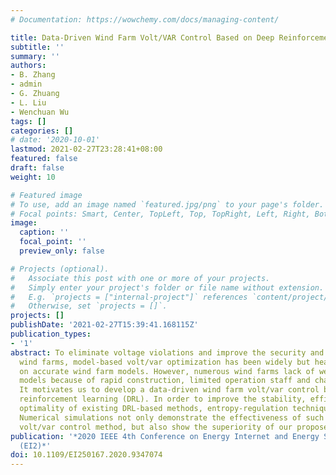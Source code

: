 ```yaml
---
# Documentation: https://wowchemy.com/docs/managing-content/

title: Data-Driven Wind Farm Volt/VAR Control Based on Deep Reinforcement Learning
subtitle: ''
summary: ''
authors:
- B. Zhang
- admin
- G. Zhuang
- L. Liu
- Wenchuan Wu
tags: []
categories: []
# date: '2020-10-01'
lastmod: 2021-02-27T23:28:41+08:00
featured: false
draft: false
weight: 10

# Featured image
# To use, add an image named `featured.jpg/png` to your page's folder.
# Focal points: Smart, Center, TopLeft, Top, TopRight, Left, Right, BottomLeft, Bottom, BottomRight.
image:
  caption: ''
  focal_point: ''
  preview_only: false

# Projects (optional).
#   Associate this post with one or more of your projects.
#   Simply enter your project's folder or file name without extension.
#   E.g. `projects = ["internal-project"]` references `content/project/deep-learning/index.md`.
#   Otherwise, set `projects = []`.
projects: []
publishDate: '2021-02-27T15:39:41.168115Z'
publication_types:
- '1'
abstract: To eliminate voltage violations and improve the security and economy of
  wind farms, model-based volt/var optimization has been widely but heavily relies
  on accurate wind farm models. However, numerous wind farms lack of well maintained
  models because of rapid construction, limited operation staff and changing environment.
  It motivates us to develop a data-driven wind farm volt/var control based on deep
  reinforcement learning (DRL). In order to improve the stability, efficiency and
  optimality of existing DRL-based methods, entropy-regulation technique is utilized.
  Numerical simulations not only demonstrate the effectiveness of such data-driven
  volt/var control method, but also show the superiority of our proposed method.
publication: '*2020 IEEE 4th Conference on Energy Internet and Energy System Integration
  (EI2)*'
doi: 10.1109/EI250167.2020.9347074
---
```

